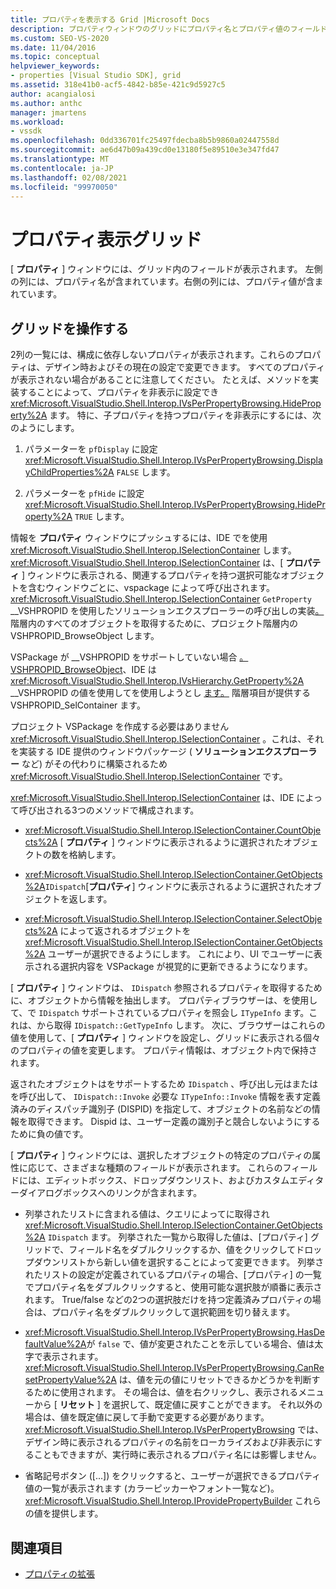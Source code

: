```yaml
---
title: プロパティを表示する Grid |Microsoft Docs
description: プロパティウィンドウのグリッドにプロパティ名とプロパティ値のフィールドがある場所と、プロパティの拡張でグリッドを操作する方法について説明します。
ms.custom: SEO-VS-2020
ms.date: 11/04/2016
ms.topic: conceptual
helpviewer_keywords:
- properties [Visual Studio SDK], grid
ms.assetid: 318e41b0-acf5-4842-b85e-421c9d5927c5
author: acangialosi
ms.author: anthc
manager: jmartens
ms.workload:
- vssdk
ms.openlocfilehash: 0dd336701fc25497fdecba8b5b9860a02447558d
ms.sourcegitcommit: ae6d47b09a439cd0e13180f5e89510e3e347fd47
ms.translationtype: MT
ms.contentlocale: ja-JP
ms.lasthandoff: 02/08/2021
ms.locfileid: "99970050"
---
```

# <a name="properties-display-grid"></a>プロパティ表示グリッド

[ **プロパティ** ] ウィンドウには、グリッド内のフィールドが表示されます。 左側の列には、プロパティ名が含まれています。右側の列には、プロパティ値が含まれています。

## <a name="work-with-the-grid"></a>グリッドを操作する

2列の一覧には、構成に依存しないプロパティが表示されます。これらのプロパティは、デザイン時およびその現在の設定で変更できます。 すべてのプロパティが表示されない場合があることに注意してください。 たとえば、メソッドを実装することによって、プロパティを非表示に設定でき <xref:Microsoft.VisualStudio.Shell.Interop.IVsPerPropertyBrowsing.HideProperty%2A> ます。 特に、子プロパティを持つプロパティを非表示にするには、次のようにします。

1. パラメーターを `pfDisplay` に設定 <xref:Microsoft.VisualStudio.Shell.Interop.IVsPerPropertyBrowsing.DisplayChildProperties%2A> `FALSE` します。

2. パラメーターを `pfHide` に設定 <xref:Microsoft.VisualStudio.Shell.Interop.IVsPerPropertyBrowsing.HideProperty%2A> `TRUE` します。

情報を **プロパティ** ウィンドウにプッシュするには、IDE でを使用 <xref:Microsoft.VisualStudio.Shell.Interop.ISelectionContainer> します。 <xref:Microsoft.VisualStudio.Shell.Interop.ISelectionContainer> は、[ **プロパティ** ] ウィンドウに表示される、関連するプロパティを持つ選択可能なオブジェクトを含むウィンドウごとに、vspackage によって呼び出されます。  <xref:Microsoft.VisualStudio.Shell.Interop.ISelectionContainer> `GetProperty` __VSHPROPID を使用したソリューションエクスプローラーの呼び出しの実装[。](<xref:Microsoft.VisualStudio.Shell.Interop.__VSHPROPID.VSHPROPID_BrowseObject>)階層内のすべてのオブジェクトを取得するために、プロジェクト階層内の VSHPROPID_BrowseObject します。

VSPackage が __VSHPROPID をサポートしていない場合 [。VSHPROPID_BrowseObject](<xref:Microsoft.VisualStudio.Shell.Interop.__VSHPROPID.VSHPROPID_BrowseObject>)、IDE は <xref:Microsoft.VisualStudio.Shell.Interop.IVsHierarchy.GetProperty%2A> __VSHPROPID の値を使用してを使用しようとし [ます。](<xref:Microsoft.VisualStudio.Shell.Interop.__VSHPROPID.VSHPROPID_SelContainer>) 階層項目が提供する VSHPROPID_SelContainer ます。

プロジェクト VSPackage を作成する必要はありません <xref:Microsoft.VisualStudio.Shell.Interop.ISelectionContainer> 。これは、それを実装する IDE 提供のウィンドウパッケージ ( **ソリューションエクスプローラー** など) がその代わりに構築されるため <xref:Microsoft.VisualStudio.Shell.Interop.ISelectionContainer> です。

<xref:Microsoft.VisualStudio.Shell.Interop.ISelectionContainer> は、IDE によって呼び出される3つのメソッドで構成されます。

- <xref:Microsoft.VisualStudio.Shell.Interop.ISelectionContainer.CountObjects%2A> [ **プロパティ** ] ウィンドウに表示されるように選択されたオブジェクトの数を格納します。

- <xref:Microsoft.VisualStudio.Shell.Interop.ISelectionContainer.GetObjects%2A>`IDispatch`[**プロパティ**] ウィンドウに表示されるように選択されたオブジェクトを返します。

- <xref:Microsoft.VisualStudio.Shell.Interop.ISelectionContainer.SelectObjects%2A> によって返されるオブジェクトを <xref:Microsoft.VisualStudio.Shell.Interop.ISelectionContainer.GetObjects%2A> ユーザーが選択できるようにします。 これにより、UI でユーザーに表示される選択内容を VSPackage が視覚的に更新できるようになります。

[ **プロパティ** ] ウィンドウは、 `IDispatch` 参照されるプロパティを取得するために、オブジェクトから情報を抽出します。 プロパティブラウザーは、を使用して、で `IDispatch` サポートされているプロパティを照会し `ITypeInfo` ます。これは、から取得 `IDispatch::GetTypeInfo` します。 次に、ブラウザーはこれらの値を使用して、[ **プロパティ** ] ウィンドウを設定し、グリッドに表示される個々のプロパティの値を変更します。 プロパティ情報は、オブジェクト内で保持されます。

返されたオブジェクトはをサポートするため `IDispatch` 、呼び出し元はまたはを呼び出して、 `IDispatch::Invoke` 必要な `ITypeInfo::Invoke` 情報を表す定義済みのディスパッチ識別子 (DISPID) を指定して、オブジェクトの名前などの情報を取得できます。 Dispid は、ユーザー定義の識別子と競合しないようにするために負の値です。

[ **プロパティ** ] ウィンドウには、選択したオブジェクトの特定のプロパティの属性に応じて、さまざまな種類のフィールドが表示されます。 これらのフィールドには、エディットボックス、ドロップダウンリスト、およびカスタムエディターダイアログボックスへのリンクが含まれます。

- 列挙されたリストに含まれる値は、クエリによってに取得され <xref:Microsoft.VisualStudio.Shell.Interop.ISelectionContainer.GetObjects%2A> `IDispatch` ます。 列挙された一覧から取得した値は、[プロパティ] グリッドで、フィールド名をダブルクリックするか、値をクリックしてドロップダウンリストから新しい値を選択することによって変更できます。 列挙されたリストの設定が定義されているプロパティの場合、[プロパティ] の一覧でプロパティ名をダブルクリックすると、使用可能な選択肢が順番に表示されます。 True/false などの2つの選択肢だけを持つ定義済みプロパティの場合は、プロパティ名をダブルクリックして選択範囲を切り替えます。

- <xref:Microsoft.VisualStudio.Shell.Interop.IVsPerPropertyBrowsing.HasDefaultValue%2A>が `false` で、値が変更されたことを示している場合、値は太字で表示されます。 <xref:Microsoft.VisualStudio.Shell.Interop.IVsPerPropertyBrowsing.CanResetPropertyValue%2A> は、値を元の値にリセットできるかどうかを判断するために使用されます。 その場合は、値を右クリックし、表示されるメニューから [ **リセット** ] を選択して、既定値に戻すことができます。 それ以外の場合は、値を既定値に戻して手動で変更する必要があります。 <xref:Microsoft.VisualStudio.Shell.Interop.IVsPerPropertyBrowsing> では、デザイン時に表示されるプロパティの名前をローカライズおよび非表示にすることもできますが、実行時に表示されるプロパティ名には影響しません。

- 省略記号ボタン ([...]) をクリックすると、ユーザーが選択できるプロパティ値の一覧が表示されます (カラーピッカーやフォント一覧など)。 <xref:Microsoft.VisualStudio.Shell.Interop.IProvidePropertyBuilder> これらの値を提供します。

## <a name="see-also"></a>関連項目

- [プロパティの拡張](../../extensibility/internals/extending-properties.md)
